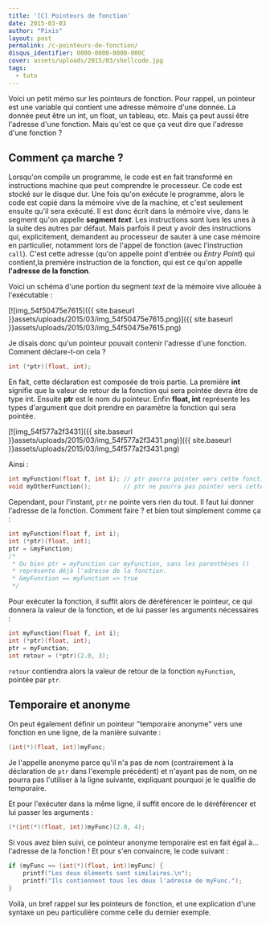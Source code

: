 ```yaml
---
title: '[C] Pointeurs de fonction'
date: 2015-03-03
author: "Pixis"
layout: post
permalink: /c-pointeurs-de-fonction/
disqus_identifier: 0000-0000-0000-000C
cover: assets/uploads/2015/03/shellcode.jpg
tags:
  - tuto
---
```

Voici un petit mémo sur les pointeurs de fonction. Pour rappel, un pointeur est une variable qui contient une adresse mémoire d'une donnée. La donnée peut être un int, un float, un tableau, etc. Mais ça peut aussi être l'adresse d'une fonction. Mais qu'est ce que ça veut dire que l'adresse d'une fonction ?

<!--more-->

## Comment ça marche ?

Lorsqu'on compile un programme, le code est en fait transformé en instructions machine que peut comprendre le processeur. Ce code est stocké sur le disque dur. Une fois qu'on exécute le programme, alors le code est copié dans la mémoire vive de la machine, et c'est seulement ensuite qu'il sera exécuté. Il est donc écrit dans la mémoire vive, dans le segment qu'on appelle **segment _text_**. Les instructions sont lues les unes à la suite des autres par défaut. Mais parfois il peut y avoir des instructions qui, explicitement, demandent au processeur de sauter à une case mémoire en particulier, notamment lors de l'appel de fonction (avec l'instruction `call`). C'est cette adresse (qu'on appelle point d'entrée ou _Entry Point_) qui contient,la première instruction de la fonction, qui est ce qu'on appelle **l'adresse de la fonction**.

Voici un schéma d'une portion du segment _text_ de la mémoire vive allouée à l'exécutable :

[![img_54f50475e7615]({{ site.baseurl }}assets/uploads/2015/03/img_54f50475e7615.png)]({{ site.baseurl }}assets/uploads/2015/03/img_54f50475e7615.png)

Je disais donc qu'un pointeur pouvait contenir l'adresse d'une fonction. Comment déclare-t-on cela ?

```c
int (*ptr)(float, int);
```

En fait, cette déclaration est composée de trois partie. La première **int** signifie que la valeur de retour de la fonction qui sera pointée devra être de type int. Ensuite **ptr** est le nom du pointeur. Enfin **float, int** représente les types d'argument que doit prendre en paramètre la fonction qui sera pointée.


[![img_54f577a2f3431]({{ site.baseurl }}assets/uploads/2015/03/img_54f577a2f3431.png)]({{ site.baseurl }}assets/uploads/2015/03/img_54f577a2f3431.png)


Ainsi :

```c
int myFunction(float f, int i); // ptr pourra pointer vers cette fonction
void myOtherFunction();         // ptr ne pourra pas pointer vers cette fonction
```

Cependant, pour l'instant, `ptr` ne pointe vers rien du tout. Il faut lui donner l'adresse de la fonction. Comment faire ? et bien tout simplement comme ça :

```c
int myFunction(float f, int i);
int (*ptr)(float, int);
ptr = &myFunction;
/*
 * Ou bien ptr = myFunction car myFunction, sans les parenthèses ()
 * représente déjà l'adresse de la fonction.
 * &myFunction == myFunction => true
 */

```

Pour exécuter la fonction, il suffit alors de déréférencer le pointeur, ce qui donnera la valeur de la fonction, et de lui passer les arguments nécessaires :

```c
int myFunction(float f, int i);
int (*ptr)(float, int);
ptr = myFunction;
int retour = (*ptr)(2.0, 3);

```

`retour` contiendra alors la valeur de retour de la fonction `myFunction`, pointée par `ptr`.

## Temporaire et anonyme
  
On peut également définir un pointeur "temporaire anonyme" vers une fonction en une ligne, de la manière suivante :

```c
(int(*)(float, int))myFunc;
```

Je l'appelle anonyme parce qu'il n'a pas de nom (contrairement à la déclaration de `ptr` dans l'exemple précédent) et n'ayant pas de nom, on ne pourra pas l'utiliser à la ligne suivante, expliquant pourquoi je le qualifie de temporaire.
  
Et pour l'exécuter dans la même ligne, il suffit encore de le déréférencer et lui passer les arguments :

```c
(*(int(*)(float, int))myFunc)(2.0, 4);
```

Si vous avez bien suivi, ce pointeur anonyme temporaire est en fait égal à... l'adresse de la fonction ! Et pour s'en convaincre, le code suivant :

```c
if (myFunc == (int(*)(float, int))myFunc) {
    printf("Les deux éléments sont similaires.\n");
    printf("Ils contiennent tous les deux l'adresse de myFunc.");
}
```

Voilà, un bref rappel sur les pointeurs de fonction, et une explication d'une syntaxe un peu particulière comme celle du dernier exemple.